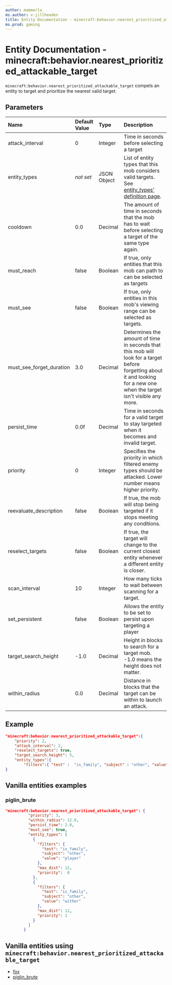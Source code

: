 ```yaml
---
author: mammerla
ms.author: v-jillheaden
title: Entity Documentation - minecraft:behavior.nearest_prioritized_attackable_target
ms.prod: gaming
---
```


# Entity Documentation - minecraft:behavior.nearest_prioritized_attackable_target

`minecraft:behavior.nearest_prioritized_attackable_target` compels an entity to target and prioritize the nearest valid target.

## Parameters

|Name |Default Value  |Type  |Description  |
|:----------|:----------|:----------|:----------|
|attack_interval| 0| Integer| Time in seconds before selecting a target |
|entity_types | *not set* |JSON Object | List of entity types that this mob considers valid targets. See [entity_types' definition page](../Definitions/NestedTables/entity_types.md).|
|cooldown | 0.0 | Decimal |The amount of time in seconds that the mob has to wait before selecting a target of the same type again. |
|must_reach| false| Boolean| If true, only entities that this mob can path to can be selected as targets |
|must_see| false| Boolean| If true, only entities in this mob's viewing range can be selected as targets. |
|must_see_forget_duration| 3.0| Decimal| Determines the amount of time in seconds that this mob will look for a target before forgetting about it and looking for a new one when the target isn't visible any more. |
|persist_time| 0.0f| Decimal| Time in seconds for a valid target to stay targeted when it becomes and invalid target. |
|priority| 0| Integer| Specifies the priority in which filtered enemy types should be attacked. Lower number means higher priority. |
|reevaluate_description| false| Boolean| If true, the mob will stop being targeted if it stops meeting any conditions. |
|reselect_targets| false| Boolean| If true, the target will change to the current closest entity whenever a different entity is closer. |
|scan_interval| 10| Integer| How many ticks to wait between scanning for a target. |
|set_persistent| false| Boolean| Allows the entity to be set to persist upon targeting a player |
|target_search_height| -1.0| Decimal| Height in blocks to search for a target mob. -1.0 means the height does not matter. |
|within_radius| 0.0| Decimal| Distance in blocks that the target can be within to launch an attack. |

## Example

```json
"minecraft:behavior.nearest_prioritized_attackable_target":{
    "priority": 2,
    "attack_interval": 2,
    "reselect_targets": true,
    "target_search_height": 5,
    "entity_types":{
        "filters":{ "test" :  "is_family", "subject" : "other", "value" :  "salmon"}}
}
```

## Vanilla entities examples

### piglin_brute

```json
"minecraft:behavior.nearest_prioritized_attackable_target": {
          "priority": 3,
          "within_radius": 12.0,
          "persist_time": 2.0,
          "must_see": true,
          "entity_types": [
            {
              "filters": {
                "test": "is_family",
                "subject": "other",
                "value": "player"
              },
              "max_dist": 12,
              "priority":  0
            },
            {
              "filters": {
                "test": "is_family",
                "subject": "other",
                "value": "wither"
              },
              "max_dist": 12,
              "priority": 1
            }
          ]
        }
```

## Vanilla entities using `minecraft:behavior.nearest_prioritized_attackable_target`

- [fox](../../../../Source/VanillaBehaviorPack_Snippets/entities/fox.md)
- [piglin_brute](../../../../Source/VanillaBehaviorPack_Snippets/entities/piglin_brute.md)
